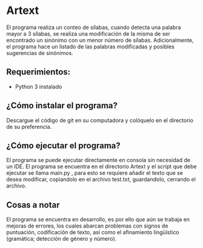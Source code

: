 # Artext

El programa realiza un conteo de sílabas, cuando detecta una palabra mayor a 3 sílabas, se realiza una modificación de la misma de ser encontrado un sinónimo con un menor número de sílabas. Adicionalmente, el programa hace un listado de las palabras modificadas y posibles sugerencias de sinónimos.

## Requerimientos:

* Python 3 instalado

## ¿Cómo instalar el programa?

Descargue el código de git en su computadora y colóquelo en el directorio de su preferencia.

## ¿Cómo ejecutar el programa?

El programa se puede ejecutar directamente en consola sin necesidad de un IDE.
El programa se encuentra en el directorio Artext y el script que debe ejecutar se llama main.py , para esto se requiere añadir el texto que se desea modificar, copiandolo  en el archivo test.txt, guardandolo, cerrando el archivo.

## Cosas a notar

El programa se encuentra en desarrollo, es por ello que aún se trabaja en mejoras de errores, los cuales abarcan problemas con signos de puntuación, codificación de texto, así como el afinamiento lingüístico (gramática; detección de género y número).
